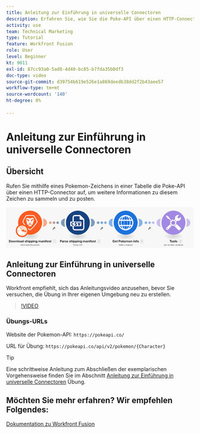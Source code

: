 ```yaml
---
title: Anleitung zur Einführung in universelle Connectoren
description: Erfahren Sie, wie Sie die Poke-API über einen HTTP-Connector aufrufen, um Informationen zu einem Pokemon-Zeichen zu sammeln und zu posten - alles in [!DNL Adobe Workfront Fusion].
activity: use
team: Technical Marketing
type: Tutorial
feature: Workfront Fusion
role: User
level: Beginner
kt: 9011
exl-id: 87cc93a0-5ad8-4d40-bc85-b7fda35b0df3
doc-type: video
source-git-commit: d39754b619e526e1a869deedb38dd2f2b43aee57
workflow-type: tm+mt
source-wordcount: '140'
ht-degree: 0%

---
```


# Anleitung zur Einführung in universelle Connectoren

## Übersicht

Rufen Sie mithilfe eines Pokemon-Zeichens in einer Tabelle die Poke-API über einen HTTP-Connector auf, um weitere Informationen zu diesem Zeichen zu sammeln und zu posten.

![Ein Bild des Fusion-Szenarios](assets/universal-connectors-and-routing-1.png)

## Anleitung zur Einführung in universelle Connectoren

Workfront empfiehlt, sich das Anleitungsvideo anzusehen, bevor Sie versuchen, die Übung in Ihrer eigenen Umgebung neu zu erstellen.

>[!VIDEO](https://video.tv.adobe.com/v/335270/?quality=12)

### Übungs-URLs

Website der Pokemon-API: `https://pokeapi.co/`

URL für Übung: `https://pokeapi.co/api/v2/pokemon/{Character}`

>[!TIP]
>
>Eine schrittweise Anleitung zum Abschließen der exemplarischen Vorgehensweise finden Sie im Abschnitt [Anleitung zur Einführung in universelle Connectoren](https://experienceleague.adobe.com/docs/workfront-learn/tutorials-workfront/fusion/exercises/introduction-to-universal-connectors.html?lang=en) Übung.


## Möchten Sie mehr erfahren? Wir empfehlen Folgendes:

[Dokumentation zu Workfront Fusion](https://experienceleague.adobe.com/docs/workfront/using/adobe-workfront-fusion/workfront-fusion-2.html?lang=en)
